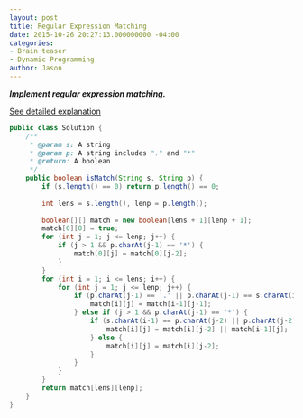 ```yaml
---
layout: post
title: Regular Expression Matching
date: 2015-10-26 20:27:13.000000000 -04:00
categories:
- Brain teaser
- Dynamic Programming
author: Jason
---
```

<p><strong><em>Implement regular expression matching.</em></strong></p>


<p><a href="http://bangbingsyb.blogspot.com/2014/11/leetcode-regular-expression-matching.html">See detailed explanation</a></p>

``` java
public class Solution {
    /**
     * @param s: A string 
     * @param p: A string includes "." and "*"
     * @return: A boolean
     */
    public boolean isMatch(String s, String p) {
        if (s.length() == 0) return p.length() == 0;
        
        int lens = s.length(), lenp = p.length();
        
        boolean[][] match = new boolean[lens + 1][lenp + 1];
        match[0][0] = true;
        for (int j = 1; j <= lenp; j++) {
            if (j > 1 && p.charAt(j-1) == '*') {
                match[0][j] = match[0][j-2];
            }
        }
        for (int i = 1; i <= lens; i++) {
            for (int j = 1; j <= lenp; j++) {
                if (p.charAt(j-1) == '.' || p.charAt(j-1) == s.charAt(i-1)) {
                    match[i][j] = match[i-1][j-1];
                } else if (j > 1 && p.charAt(j-1) == '*') {
                    if (s.charAt(i-1) == p.charAt(j-2) || p.charAt(j-2) == '.') {
                        match[i][j] = match[i][j-2] || match[i-1][j];
                    } else {
                        match[i][j] = match[i][j-2];
                    }
                }
            }
        }
        return match[lens][lenp];
    }
}
```
